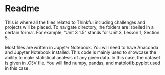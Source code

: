 # Readme 

This is where all the files related to Thinkful including challenges and projects will be placed.  To navigate directory, the folders are labelled in a certain format.  For example, "Unit 3 1.5" stands for Unit 3, Lesson 1, Section 5.

Most files are written in Jupyter Notebook.  You will need to have Anaconda and Jupyter Notebook installed.
This code is mainly used to showcase the ability to make statistical analysis of any given data.  In this case, the dataset is given in .CSV file.  You will find numpy, pandas, and matplotlib.pyplot used in this case.
